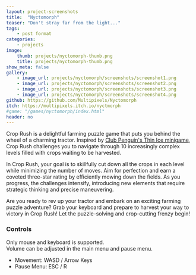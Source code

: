 ```yaml
---
layout: project-screenshots
title:  "Nyctomorph"
teaser: "Don't stray far from the light..."
tags:
    - post format
categories:
    - projects
image:
    thumb: projects/nyctomorph-thumb.png
    title: projects/nyctomorph-thumb.png
show_meta: false
gallery:
    - image_url: projects/nyctomorph/screenshots/screenshot1.png
    - image_url: projects/nyctomorph/screenshots/screenshot2.png
    - image_url: projects/nyctomorph/screenshots/screenshot3.png
    - image_url: projects/nyctomorph/screenshots/screenshot4.png
github: https://github.com/Multipixels/Nyctomorph
itch: https://multipixels.itch.io/nyctmorph
#game: "/games/nyctomorph/index.html"
header: no
---
```


Crop Rush is a delightful farming puzzle game that puts you behind the wheel of a charming tractor. Inspired by [Club Penguin's Thin Ice minigame](https://clubpenguin.fandom.com/wiki/Thin_Ice), Crop Rush challenges you to navigate through 10 increasingly complex levels filled with crops waiting to be harvested.

In Crop Rush, your goal is to skillfully cut down all the crops in each level while minimizing the number of moves. Aim for perfection and earn a coveted three-star rating by efficiently mowing down the fields. As you progress, the challenges intensify, introducing new elements that require strategic thinking and precise maneuvering.

Are you ready to rev up your tractor and embark on an exciting farming puzzle adventure? Grab your keyboard and prepare to harvest your way to victory in Crop Rush! Let the puzzle-solving and crop-cutting frenzy begin!

### Controls

Only mouse and keyboard is supported.  
Volume can be adjusted in the main menu and pause menu.

- Movement: WASD / Arrow Keys  
- Pause Menu: ESC / R